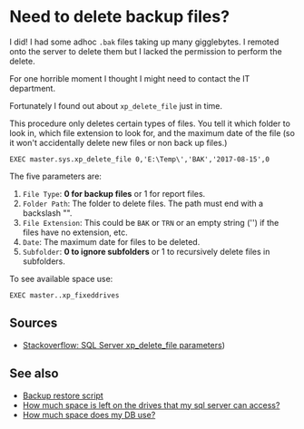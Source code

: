 ﻿# Need to delete backup files?

I did! I had some adhoc `.bak` files taking up many gigglebytes. I remoted onto the server to delete them but I lacked the permission to perform the delete.

For one horrible moment I thought I might need to contact the IT department.

Fortunately I found out about `xp_delete_file` just in time.

This procedure only deletes certain types of files. You tell it which folder to look in, which file extension to look for, and the maximum date of the file (so it won't accidentally delete new files or non back up files.)

	EXEC master.sys.xp_delete_file 0,'E:\Temp\','BAK','2017-08-15',0

The five parameters are:

1. `File Type`: **0 for backup files** or 1 for report files.
2. `Folder Path`: The folder to delete files. The path must end with a backslash "\".
3. `File Extension`: This could be `BAK` or `TRN` or an empty string ('') if the files have no extension, etc.
4. `Date`: The maximum date for files to be deleted.
5. `Subfolder`: **0 to ignore subfolders** or 1 to recursively delete files in subfolders.

To see available space use:

	EXEC master..xp_fixeddrives

## Sources

- [Stackoverflow: SQL Server xp_delete_file parameters](https://stackoverflow.com/questions/24582996/sql-server-xp-delete-file-parameters))

## See also

- [Backup restore script](backup_restore_script.md)
- [How much space is left on the drives that my sql server can access?](drive_sizes.md)
- [How much space does my DB use?](how_much_space_does_my_db_use.md)
